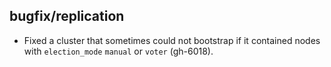 ## bugfix/replication

* Fixed a cluster that sometimes could not bootstrap if it contained nodes with
  `election_mode` `manual` or `voter` (gh-6018).
